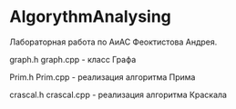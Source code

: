# AlgorythmAnalysing
Лабораторная работа по АиАС Феоктистова Андрея.

graph.h
graph.cpp - класс Графа

Prim.h
Prim.cpp - реализация алгоритма Прима

crascal.h
crascal.cpp - реализация алгоритма Краскала



